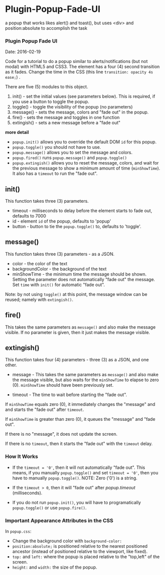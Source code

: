 # Plugin-Popup-Fade-UI
a popup that works likes alert() and toast(), but uses &lt;div> and position:absolute to accomplish the task

### Plugin Popup Fade UI ##
Date: 2016-02-19

Code for a tutorial to do a popup similar to alerts/notifications (but not modal) with HTML5 and CSS3. The element has a four (4) second transition as it fades. Change the time in the CSS (this line `transition: opacity 4s ease;`) .

There are five (5) modules to this object.

1. init()      - set the initial values (see parameters below). This is required, if you use a button to toggle the popup.
2. toggle()    - toggle the visibility of the popup (no parameters)
3. message()   - sets the message, colors and "fade out" in the popup.
4. fire()      - sets the message and toggles in one function
5. extingish() - sets a new message before a "fade out"

**more detail**

- `popup.init()` allows you to override the default DOM `id` for this popup.
- `popup.toggle()` you should not have to use.
- `popup.message()` allows you to set the message and colors.
- `popup.fired()` runs `popup.message()` and `popup.toggle()`
- `popup.extingish()` allows you to reset the message, colors, and wait for the previous message to show a minimum amount of time (`minShowTime`). It also has a `timeout` to run the "fade out".

## init() ##

This function takes three (3) parameters.

- timeout - milliseconds to delay before the element starts to fade out, defaults to 7000 
- id      - element `id` of the popup, defaults to 'popup'
- button  - button to tie the `popup.toggle()` to, defaults to 'toggle'. 

## message() ##

This function takes three (3) parameters - as a JSON.

- color           - the color of the text
- backgroundColor - the background of the text
- minShowTime     - the minimum time the message should be shown. Setting the parameter does not automatically "fade out" the message. Set `time` with `init()` for automatic "fade out".

Note: by not using `toggle()` at this point, the message window can be reused; namely with `extingish()`.

## fire() ##

This takes the same parameters as `message()` and also make the message visible. If no parameter is given, then it just makes the message visible.

## extingish() ##

This function takes four (4) parameters - three (3) as a JSON, and one other.

- message - This takes the same parameters as `message()` and also make the message visible, but also waits for the `minShowTime` to elapse to zero (0). `minShowTime` should have been previously set.

- timeout - The time to wait before starting the "fade out".

If `minShowTime` equals zero (0), it immediately changes the "message" and and starts the "fade out" after `timeout`.

If `minShowTime` is greater than zero (0), it queues the "message" and "fade out".

If there is no "message", it does not update the screen.

If there is no `timeout`, then it starts the "fade out" with the `timeout` delay.

### How It Works ###

- If the `timeout = '0'`, then it will not automatically "fade out". This means, if you manually `popup.toggle()` and set `timeout = '0'`, then you have to manually `popup.toggle()`. NOTE: Zero ('0') is a string.

- If the `timeout > 0`, then it will "fade out" after *popup.timeout* (milliseconds).

- If you do not run `popup.init()`, you will have to programatically `popup.toggle()` or use `popup.fire()`.



### Important Appearance Attributes in the CSS ##

In `popup.css`:

- Change the background color with `background-color:`
- `position:absolute;` is positioned relative to the nearest positioned ancestor (instead of positioned relative to the viewport, like fixed).
- `top:` and `left:` where the popup is placed relative to the "top,left" of the screen.
- `height:` and `width:` the size of the popup.

